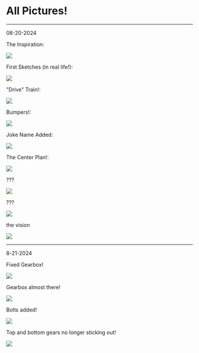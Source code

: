 # All Pictures!

---

08-20-2024

The Inspiration:

![](</updatelogs/images/082024/08202024 - 1.png>)

First Sketches (in real life!):

![](</updatelogs/images/082024/08202024 - 2.png>)

"Drive" Train!:

![](</updatelogs/images/082024/08202024 - 3.png>)

Bumpers!:

![](</updatelogs/images/082024/08202024 - 4.png>)

Joke Name Added:

![](</updatelogs/images/082024/08202024 - 5.png>)

The Center Plan!:

![](</updatelogs/images/082024/08202024 - 6.png>)

???

![](</updatelogs/images/082024/08202024 - 7.png>)

???

![](</updatelogs/images/082024/08202024 - 8.png>)

the vision

![](</updatelogs/images/082024/08202024 - 9.png>)

---

8-21-2024

Fixed Gearbox!

![](</updatelogs/images/082024/08212024 - 1.png>)

Gearbox almost there!

![](</updatelogs/images/082024/08212024 - 2.png>)

Bolts added!

![](</updatelogs/images/082024/08212024 - 3.png>)

Top and bottom gears no longer sticking out!

![](</updatelogs/images/082024/08212024 - 4.png>)
